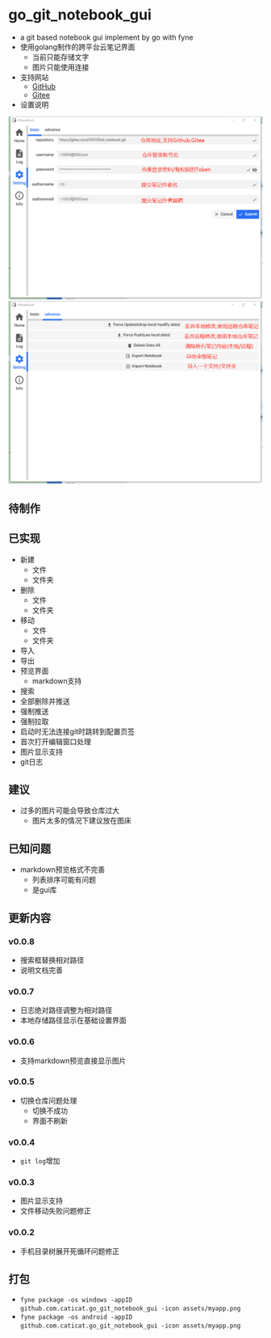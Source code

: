 # go_git_notebook_gui

- a git based notebook gui implement by go with fyne
- 使用golang制作的跨平台云笔记界面
	- 当前只能存储文字
	- 图片只能使用连接
- 支持网站
	- [GitHub](https://github.com/)
	- [Gitee](https://gitee.com/)
- 设置说明

![basic](./assets/setting_basic.png)
![advance](./assets/setting_advance.png)

## 待制作

## 已实现

- 新建
	- 文件
	- 文件夹
- 删除
	- 文件
	- 文件夹
- 移动
	- 文件
	- 文件夹
- 导入
- 导出
- 预览界面
	- markdown支持
- 搜索
- 全部删除并推送
- 强制推送
- 强制拉取
- 启动时无法连接git时跳转到配置页签
- 首次打开编辑窗口处理
- 图片显示支持
- git日志

## 建议

- 过多的图片可能会导致仓库过大
	- 图片太多的情况下建议放在图床

## 已知问题

- markdown预览格式不完善
	- 列表排序可能有问题
	- 是gui库

## 更新内容

### v0.0.8

- 搜索框替换相对路径
- 说明文档完善

### v0.0.7

- 日志绝对路径调整为相对路径
- 本地存储路径显示在基础设置界面

### v0.0.6

- 支持markdown预览直接显示图片

### v0.0.5

- 切换仓库问题处理
	- 切换不成功
	- 界面不刷新

### v0.0.4

- `git log`增加

### v0.0.3

- 图片显示支持
- 文件移动失败问题修正

### v0.0.2

- 手机目录树展开死循环问题修正

## 打包

- `fyne package -os windows -appID github.com.caticat.go_git_notebook_gui -icon assets/myapp.png`
- `fyne package -os android -appID github.com.caticat.go_git_notebook_gui -icon assets/myapp.png`

